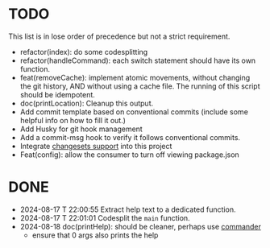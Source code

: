 # TODO

This list is in lose order of precedence but not a strict requirement.

- refactor(index): do some codesplitting
- refactor(handleCommand): each switch statement should have its own function.
- feat(removeCache): implement atomic movements, without changing the git history, AND without using a cache file. The running of this script should be idempotent.
- doc(printLocation): Cleanup this output.
- Add commit template based on conventional commits (include some helpful info on how to fill it out.)
- Add Husky for git hook management
- Add a commit-msg hook to verify it follows conventional commits. 
- Integrate [changesets support](https://github.com/changesets/changesets) into this project
- Feat(config): allow the consumer to turn off viewing package.json

# DONE
- 2024-08-17 T 22:00:55 Extract help text to a dedicated function.
- 2024-08-17 T 22:01:01 Codesplit the `main` function.
- 2024-08-18 doc(printHelp): should be cleaner, perhaps use [commander](https://www.npmjs.com/package/commander)
  - ensure that 0 args also prints the help